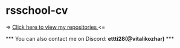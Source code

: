 # rsschool-cv
=> [Click here to view my repositories ](https://github.com/vitalikozhar/rsschool-cv) <=

*** You can also contact me on Discord: **ettti28(@vitalikozhar)** ***
